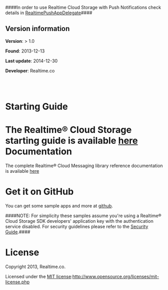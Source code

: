 

####In order to use Realtime Cloud Storage with Push Notifications check details in [RealtimePushAppDelegate](Classes/RealtimePushAppDelegate.html)</a></li>####

## Version information
 
 __Version__: > 1.0
 
 __Found__: 2013-12-13
 
 __Last update__: 2014-12-30

 __Developer__: Realtime.co

<br/><br/>

Starting Guide
==============
The Realtime® Cloud Storage starting guide is available [here](http://storage-public.realtime.co/documentation/starting-guide/1.0.0/overview.html)
<br/>
Documentation
=============
The complete Realtime® Cloud Messaging library reference documentation is available [here](http://framework.realtime.co/storage/#documentation)
<br/>

Get it on GitHub
===============
You can get some sample apps and more at [github](https://github.com/realtime-framework/Storage).


####NOTE: For simplicity these samples assume you're using a Realtime® Cloud Storage SDK developers' application key with the authentication service disabled. For security guidelines please refer to the [Security Guide](http://storage-public.realtime.co/documentation/starting-guide/1.0.0/security.html).####
<br/>

License
=======
Copyright 2013, Realtime.co.

Licensed under the [MIT license](http://www.opensource.org/licenses/mit-license.php):<http://www.opensource.org/licenses/mit-license.php>

<br/>
